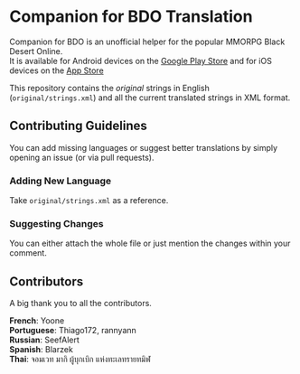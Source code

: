 Companion for BDO Translation
=============================
Companion for BDO is an unofficial helper for the popular MMORPG Black Desert Online.                         
It is available for Android devices on the [Google Play Store](https://play.google.com/store/apps/details?id=org.gimu.bdocompanionfree) and for iOS devices on the [App Store](https://itunes.apple.com/us/app/companion-for-bdo/id1375333577?mt=8)

This repository contains the *original* strings in English (```original/strings.xml```) and all the current translated strings in XML format.

## Contributing Guidelines
You can add missing languages or suggest better translations by simply opening an issue (or via pull requests).

### Adding New Language
Take ```original/strings.xml``` as a reference.

### Suggesting Changes
You can either attach the whole file or just mention the changes within your comment.

## Contributors
A big thank you to all the contributors.

**French**: Yoone                            
**Portuguese**: Thiago172, rannyann                              
**Russian**: SeefAlert                           
**Spanish**: Blarzek                              
**Thai**: จอมเวท มากิ ผู้บุกเบิก แห่งทะเลทรายทมิฬ                     
